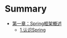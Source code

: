 # Summary

* [第一章：Spring框架概述](overview_of_spring_framework.md)
   * [1.认识Spring](getting_started_with_spring.md)


